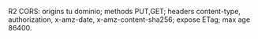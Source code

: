 R2 CORS: origins tu dominio; methods PUT,GET; headers content-type, authorization, x-amz-date, x-amz-content-sha256; expose ETag; max age 86400.
